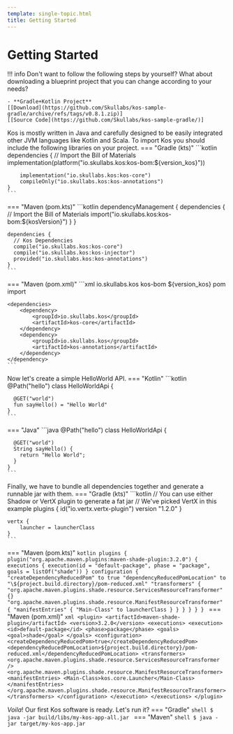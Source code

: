 ```yaml
---
template: single-topic.html
title: Getting Started
---
```


# Getting Started

!!! info
    Don't want to follow the following steps by yourself? What about downloading
    a blueprint project that you can change according to your needs?

    - **Gradle+Kotlin Project**
    [[Download](https://github.com/Skullabs/kos-sample-gradle/archive/refs/tags/v0.8.1.zip)]
    [[Source Code](https://github.com/Skullabs/kos-sample-gradle/)]

Kos is mostly written in Java and carefully designed to be easily integrated
other JVM languages like Kotlin and Scala. To import Kos you should include
the following libraries on your project.
=== "Gradle (kts)"
    ```kotlin
    dependencies {
        // Import the Bill of Materials
        implementation(platform("io.skullabs.kos:kos-bom:${version_kos}"))

        implementation("io.skullabs.kos:kos-core")
        compileOnly("io.skullabs.kos:kos-annotations")
    }
    ```
=== "Maven (pom.kts)"
    ```kotlin
    dependencyManagement {
      dependencies {
        // Import the Bill of Materials
        import("io.skullabs.kos:kos-bom:${kosVersion}")
      }
    }
    
    dependencies {
      // Kos Dependencies
      compile("io.skullabs.kos:kos-core")
      compile("io.skullabs.kos:kos-injector")
      provided("io.skullabs.kos:kos-annotations")
    }
    ```
=== "Maven (pom.xml)"
    ```xml 
    <dependencyManagement>
        <dependencies>
            <!-- Import the Bill of Materials -->
            <dependency>
                <groupId>io.skullabs.kos</groupId>
                <artifactId>kos-bom</artifactId>
                <version>${version_kos}</version>
                <type>pom</type>
                <scope>import</scope>
            </dependency>
        </dependencies>
    </dependencyManagement>
    
    <dependencies>
        <dependency>
            <groupId>io.skullabs.kos</groupId>
            <artifactId>kos-core</artifactId>
        </dependency>
        <dependency>
            <groupId>io.skullabs.kos</groupId>
            <artifactId>kos-annotations</artifactId>
        </dependency>
    </dependency>
    ```

Now let's create a simple HelloWorld API.
=== "Kotlin"
    ```kotlin
    @Path("hello")
    class HelloWorldApi {
    
      @GET("world")
      fun sayHello() = "Hello World"
    }
    ```
=== "Java"
    ```java
    @Path("hello")
    class HelloWorldApi {
    
      @GET("world")
      String sayHello() {
        return "Hello World";
      }
    }
    ```

Finally, we have to bundle all dependencies together and generate a runnable jar with them.
=== "Gradle (kts)"
    ```kotlin
    // You can use either Shadow or VertX plugin to generate a fat jar
    // We've picked VertX in this example
    plugins {
        id("io.vertx.vertx-plugin") version "1.2.0"
    }
    
    vertx {
        launcher = launcherClass
    }
    ```
=== "Maven (pom.kts)"
    ```kotlin
    plugins {
      plugin("org.apache.maven.plugins:maven-shade-plugin:3.2.0") {
        executions {
          execution(id = "default-package", phase = "package", goals = listOf("shade"))
        }
        configuration {
          "createDependencyReducedPom" to true
          "dependencyReducedPomLocation" to "\${project.build.directory}/pom-reduced.xml"
          "transformers" {
            "org.apache.maven.plugins.shade.resource.ServicesResourceTransformer" {}
            "org.apache.maven.plugins.shade.resource.ManifestResourceTransformer" {
              "manifestEntries" {
                "Main-Class" to launcherClass
              }
            }
          }
        }
      }
    }
    ```
=== "Maven (pom.xml)"
    ```xml
    <plugin>
      <artifactId>maven-shade-plugin</artifactId>
      <version>3.2.0</version>
      <executions>
        <execution>
          <id>default-package</id>
          <phase>package</phase>
          <goals>
            <goal>shade</goal>
          </goals>
          <configuration>
            <createDependencyReducedPom>true</createDependencyReducedPom>
            <dependencyReducedPomLocation>${project.build.directory}/pom-reduced.xml</dependencyReducedPomLocation>
            <transformers>
              <org.apache.maven.plugins.shade.resource.ServicesResourceTransformer />
              <org.apache.maven.plugins.shade.resource.ManifestResourceTransformer>
                <manifestEntries>
                  <Main-Class>kos.core.Launcher</Main-Class>
                </manifestEntries>
              </org.apache.maven.plugins.shade.resource.ManifestResourceTransformer>
            </transformers>
          </configuration>
        </execution>
      </executions>
    </plugin>
    ```

_Voila_! Our first Kos software is ready. Let's run it?
=== "Gradle"
    ```shell
    $ java -jar build/libs/my-kos-app-all.jar
    ```
=== "Maven"
    ```shell
    $ java -jar target/my-kos-app.jar
    ```
